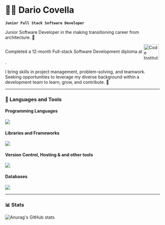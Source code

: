 # 👨‍💻 Dario Covella

**`Junior Full Stack Software Developer`**

<p>Junior Software Developer in the making transitioning career from architecture. 🏯</p>
<p>Completed a 12-month Full-stack Software Development diploma at <a href="https://codeinstitute.net/ie/"><img align="center" alt="Code Institute Logo" height="50" width="50" src="https://avatars.githubusercontent.com/u/16867170?s=200&v=4" target="_blank" rel="noreferrer noopener"></a>.</p>
<p>I bring skills in project management, problem-solving, and teamwork. Seeking opportunities to leverage my diverse background within a development team to learn, grow, and contribute. 🚴</p>

---

### 🧰 Languages and Tools

#### Programming Languages
<div align="left">
    <a href="#"><img src="https://skillicons.dev/icons?i=html,css,python,javascript"/></a>
</div>

#### Libraries and Frameworks
<div align="left">
    <a href="#"><img src="https://skillicons.dev/icons?i=django,bootstrap,tailwind,jquery,flask"/></a>
</div>

#### Version Control, Hosting & and other tools
<div align="left">
    <a href="#"><img src="https://skillicons.dev/icons?i=vscode,github,git,heroku,aws"/></a>
</div>

#### Databases
<div align="left">
    <a href="#"><img src="https://skillicons.dev/icons?i=postgres,mysql"/></a>
</div>

---

### 📊 Stats
![Anurag's GitHub stats](https://github-readme-stats.vercel.app/api?username=darioc18&theme=tokyonight&show_icons=true)
